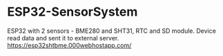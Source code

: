 # ESP32-SensorSystem
ESP32 with 2 sensors - BME280 and SHT31, RTC and SD module. Device read data and sent it to external server.
https://esp32shtbme.000webhostapp.com/
